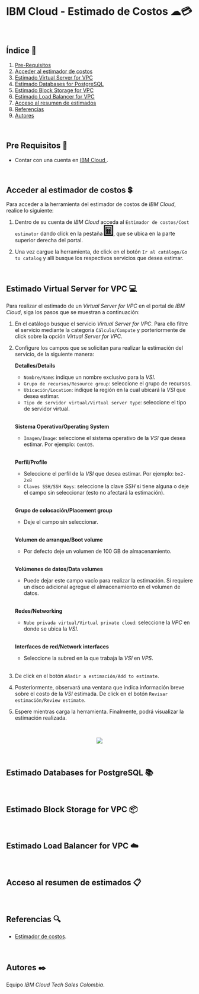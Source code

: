 # IBM Cloud - Estimado de Costos ☁💳
<br />

## Índice  📰
1. [Pre-Requisitos](#Pre-Requisitos-pencil)
2. [Acceder al estimador de costos](#Acceder-al-estimador-de-costos-heavy_dollar_sign)
3. [Estimado Virtual Server for VPC](#Estimado-Virtual-Server-for-VPC-computer)
4. [Estimado Databases for PostgreSQL](#Estimado-Databases-for-PostgreSQL-books)
5. [Estimado Block Storage for VPC](#Estimado-Block-Storage-for-VPC-package)
6. [Estimado Load Balancer for VPC](#Estimado-Load-Balancer-for-VPC-cloud)
7. [Acceso al resumen de estimados](#Acceso-al-resumen-de-estimados-clipboard)
8. [Referencias](#Referencias-mag)
9. [Autores](#Autores-black_nib)
<br />

## Pre Requisitos :pencil:
* Contar con una cuenta en <a href="https://cloud.ibm.com/"> IBM Cloud </a>.
<br />

## Acceder al estimador de costos :heavy_dollar_sign:
Para acceder a la herramienta del estimador de costos de *IBM Cloud*, realice lo siguiente:
1. Dentro de su cuenta de *IBM Cloud* acceda al ```Estimador de costos/Cost estimator``` dando click en la pestaña <a href="https://cloud.ibm.com/estimator/review"><img width="25" src="https://github.com/emeloibmco/IBM-Cloud-Estimado-Costos/blob/main/Imagenes/Estimador.PNG"></a>, que se ubica en la parte superior derecha del portal. 

2. Una vez cargue la herramienta, de click en el botón ```Ir al catálogo/Go to catalog``` y allí busque los respectivos servicios que desea estimar.
<br />

## Estimado Virtual Server for VPC :computer:
Para realizar el estimado de un *Virtual Server for VPC* en el portal de *IBM Cloud*, siga los pasos que se muestran a continuación:

1. En el catálogo busque el servicio *Virtual Server for VPC*. Para ello filtre el servicio mediante la categoría ```Cálculo/Compute``` y porteriormente de click sobre la opción *Virtual Server for VPC*.

2. Configure los campos que se solicitan para realizar la estimación del servicio, de la siguiente manera:

    **Detalles/Details**
    * ```Nombre/Name```: indique un nombre exclusivo para la *VSI*. 
    * ```Grupo de recursos/Resource group```: seleccione el grupo de recursos.
    * ```Ubicación/Location```: indique la región en la cual ubicará la *VSI* que desea estimar.
    * ```Tipo de servidor virtual/Virtual server type```: seleccione el tipo de servidor virtual.
    <br />

    **Sistema Operativo/Operating System**
    * ```Imagen/Image```: seleccione el sistema operativo de la *VSI* que desea estimar. Por ejemplo: ```CentOS```.
    <br />

    **Perfil/Profile**
    * Seleccione el perfil de la *VSI* que desea estimar. Por ejemplo: ```bx2-2x8```
    * ```Claves SSH/SSH Keys```: seleccione la clave *SSH* si tiene alguna o deje el campo sin seleccionar (esto no afectará la estimación).
    <br />

    **Grupo de colocación/Placement group**
    * Deje el campo sin seleccionar.
    <br />

    **Volumen de arranque/Boot volume**
    * Por defecto deje un volumen de 100 GB de almacenamiento.
    <br />

    **Volúmenes de datos/Data volumes**
    * Puede dejar este campo vacío para realizar la estimación. Si requiere un disco adicional agregue el almacenamiento en el volumen de datos.
    <br />

    **Redes/Networking**
    * ```Nube privada virtual/Virtual private cloud```: seleccione la *VPC* en donde se ubica la *VSI*.
    <br />

    **Interfaces de red/Network interfaces**
    * Seleccione la subred en la que trabaja la *VSI* en *VPS*.
    <br />

3. De click en el botón ```Añadir a estimación/Add to estimate```.

4. Posteriormente, observará una ventana que indica información breve sobre el costo de la *VSI* estimada. De click en el botón ```Revisar estimación/Review estimate```.

5. Espere mientras carga la herramienta. Finalmente, podrá visualizar la estimación realizada.
<br />

<p align="center"><img width="700" src="https://github.com/emeloibmco/IBM-Cloud-Estimado-Costos/blob/main/Imagenes/VSI.gif"></p>
<br />

## Estimado Databases for PostgreSQL :books:
<br />

## Estimado Block Storage for VPC :package:
<br />

## Estimado Load Balancer for VPC :cloud:
<br />

## Acceso al resumen de estimados :clipboard:
<br />

## Referencias :mag:
* <a href="https://cloud.ibm.com/estimator/review">Estimador de costos</a>.
<br />

## Autores :black_nib:
Equipo *IBM Cloud Tech Sales Colombia*.
<br />

